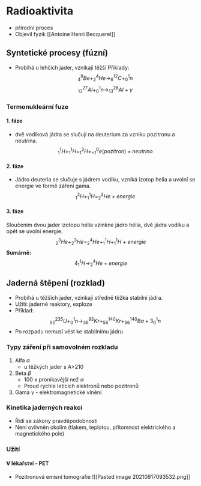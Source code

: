 # Radioaktivita
- přírodní proces
- Objevil fyzik [[Antoine Henri Becquerel]]

## Syntetické procesy (fúzní)
- Probíhá u lehčích jader, vznikají těžší
Příklady:
$$ ^9_4Be + ^4_2He \rightarrow ^{12}_6C + ^1_0n $$
$$ ^{27}_{13}Al + ^1_0n \rightarrow ^{28}_13Al + \gamma $$

### Termonukleární fuze
#### 1. fáze
- dvě vodíková jádra se slučují na deuterium za vzniku pozitronu a neutrina.
$$ ^1_1H + ^1_1H = ^2_1H + ^0_{+1}e (pozitron) + neutrino $$
#### 2. fáze
- Jádro deuteria se slučuje s jádrem vodíku, vzniká izotop helia a uvolní se energie ve formě záření gama.
$$ ^2_1H + ^1_1H = ^3_2He + energie $$
#### 3. fáze
Sloučením dvou jader izotopu hélia vzinkne jádro hélia, dvě jádra vodíku a opět se uvolní energie.
$$ ^3_2He + ^3_2He = ^4_2He + ^1_1H + ^1_1H + energie $$
**Sumárně:**
$$ 4 ^1_1H \rightarrow ^4_2He + energie $$
## Jaderná štěpení (rozklad)
- Probíhá u těžších jader, vzinkají středně těžká stabilní jádra.
- Užití: jaderné reaktory, exploze
- Příklad:
$$ ^{235}_{92}U + ^1_0n \rightarrow ^{93}_{36}Kr + ^{140}_{56}Kr + ^{140}_{56}Ba + 3^1_0n $$
- Po rozpadu nemusí vést ke stabilnímu jádru
### Typy záření při samovolném rozkladu
1. Alfa $\alpha$
	- u těžkých jader s A>210
2. Beta $\beta$
	- 100 x pronikavější než $\alpha$
	- Proud rychle letících elektronů nebo pozitronů
3. Gama $\gamma$ - elektromagnetické vlnění
### Kinetika jaderných reakcí
- Řídí se zákony pravděpodobnosti
- Není ovlivněn okolím (tlakem, teplotou, přítomnost elektrického a magnetického pole)
### Užití
#### V lékařství - PET
- Pozitronová emisní tomografie
![[Pasted image 20210917093532.png]]